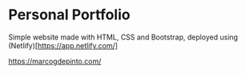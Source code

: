 # Personal Portfolio

Simple website made with HTML, CSS and Bootstrap, deployed using (Netlify)[https://app.netlify.com/]

https://marcogdepinto.com/

